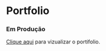 # Portfolio 
<h3>Em Produção</h3>
<a href="https://ercklima.github.io/Portfolio/" target="_blank">Clique aqui</a> para vizualizar o portifolio.
<img src="./imgs/WhatsApp Image 2023-03-26 at 23.21.30" alt="">
